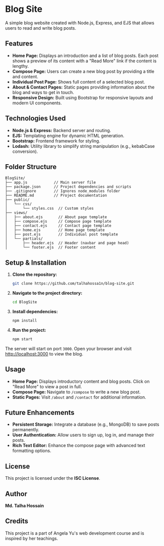 # Blog Site

A simple blog website created with Node.js, Express, and EJS that allows users to read and write blog posts.

## Features

- **Home Page:** Displays an introduction and a list of blog posts. Each post shows a preview of its content with a "Read More" link if the content is lengthy.
- **Compose Page:** Users can create a new blog post by providing a title and content.
- **Individual Post Page:** Shows full content of a selected blog post.
- **About & Contact Pages:** Static pages providing information about the blog and ways to get in touch.
- **Responsive Design:** Built using Bootstrap for responsive layouts and modern UI components.

## Technologies Used

- **Node.js & Express:** Backend server and routing.
- **EJS:** Templating engine for dynamic HTML generation.
- **Bootstrap:** Frontend framework for styling.
- **Lodash:** Utility library to simplify string manipulation (e.g., kebabCase conversion).

## Folder Structure

```
BlogSite/
├── app.js            // Main server file
├── package.json      // Project dependencies and scripts
├── .gitignore        // Ignores node_modules folder
├── README.md         // Project documentation
├── public/
│   └── css/
│       └── styles.css  // Custom styles
├── views/
│   ├── about.ejs       // About page template
│   ├── compose.ejs     // Compose page template
│   ├── contact.ejs     // Contact page template
│   ├── home.ejs        // Home page template
│   ├── post.ejs        // Individual post template
│   └── partials/
│       ├── header.ejs  // Header (navbar and page head)
│       └── footer.ejs  // Footer content
```

## Setup & Installation

1. **Clone the repository:**
   ```sh
   git clone https://github.com/talhahossa1n/blog-site.git
   ```
2. **Navigate to the project directory:**
   ```sh
   cd BlogSite
   ```
3. **Install dependencies:**
   ```sh
   npm install
   ```
4. **Run the project:**
   ```sh
   npm start
   ```

The server will start on port `3000`. Open your browser and visit [http://localhost:3000](http://localhost:3000) to view the blog.

## Usage

- **Home Page:** Displays introductory content and blog posts. Click on "Read More" to view a post in full.
- **Compose Page:** Navigate to `/compose` to write a new blog post.
- **Static Pages:** Visit `/about` and `/contact` for additional information.

## Future Enhancements

- **Persistent Storage:** Integrate a database (e.g., MongoDB) to save posts permanently.
- **User Authentication:** Allow users to sign up, log in, and manage their posts.
- **Rich Text Editor:** Enhance the compose page with advanced text formatting options.

## License

This project is licensed under the **ISC License**.

## Author

**Md. Talha Hossain**

## Credits
This project is a part of Angela Yu's web development course and is inspired by her teachings.
